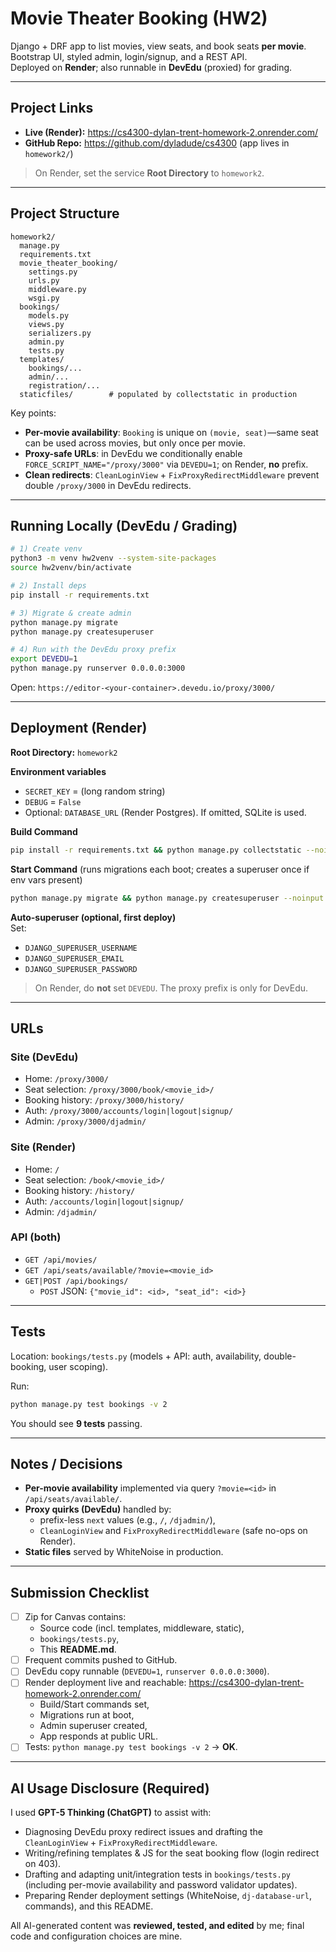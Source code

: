 # Movie Theater Booking (HW2)

Django + DRF app to list movies, view seats, and book seats **per movie**.  
Bootstrap UI, styled admin, login/signup, and a REST API.  
Deployed on **Render**; also runnable in **DevEdu** (proxied) for grading.

---

## Project Links

- **Live (Render):** https://cs4300-dylan-trent-homework-2.onrender.com/
- **GitHub Repo:** https://github.com/dyladude/cs4300 (app lives in `homework2/`)

> On Render, set the service **Root Directory** to `homework2`.

---

## Project Structure

```
homework2/
  manage.py
  requirements.txt
  movie_theater_booking/
    settings.py
    urls.py
    middleware.py
    wsgi.py
  bookings/
    models.py
    views.py
    serializers.py
    admin.py
    tests.py
  templates/
    bookings/...
    admin/...
    registration/...
  staticfiles/        # populated by collectstatic in production
```

Key points:
- **Per-movie availability**: `Booking` is unique on `(movie, seat)`—same seat can be used across movies, but only once per movie.
- **Proxy-safe URLs**: in DevEdu we conditionally enable `FORCE_SCRIPT_NAME="/proxy/3000"` via `DEVEDU=1`; on Render, **no** prefix.
- **Clean redirects**: `CleanLoginView` + `FixProxyRedirectMiddleware` prevent double `/proxy/3000` in DevEdu redirects.

---

## Running Locally (DevEdu / Grading)

```bash
# 1) Create venv
python3 -m venv hw2venv --system-site-packages
source hw2venv/bin/activate

# 2) Install deps
pip install -r requirements.txt

# 3) Migrate & create admin
python manage.py migrate
python manage.py createsuperuser

# 4) Run with the DevEdu proxy prefix
export DEVEDU=1
python manage.py runserver 0.0.0.0:3000
```

Open: `https://editor-<your-container>.devedu.io/proxy/3000/`

---

## Deployment (Render)

**Root Directory:** `homework2`

**Environment variables**
- `SECRET_KEY` = (long random string)
- `DEBUG` = `False`
- Optional: `DATABASE_URL` (Render Postgres). If omitted, SQLite is used.

**Build Command**
```bash
pip install -r requirements.txt && python manage.py collectstatic --noinput
```

**Start Command** (runs migrations each boot; creates a superuser once if env vars present)
```bash
python manage.py migrate && python manage.py createsuperuser --noinput || true && gunicorn --bind 0.0.0.0:$PORT movie_theater_booking.wsgi:application
```

**Auto-superuser (optional, first deploy)**  
Set:
- `DJANGO_SUPERUSER_USERNAME`
- `DJANGO_SUPERUSER_EMAIL`
- `DJANGO_SUPERUSER_PASSWORD`

> On Render, do **not** set `DEVEDU`. The proxy prefix is only for DevEdu.

---

## URLs

### Site (DevEdu)
- Home: `/proxy/3000/`
- Seat selection: `/proxy/3000/book/<movie_id>/`
- Booking history: `/proxy/3000/history/`
- Auth: `/proxy/3000/accounts/login|logout|signup/`
- Admin: `/proxy/3000/djadmin/`

### Site (Render)
- Home: `/`
- Seat selection: `/book/<movie_id>/`
- Booking history: `/history/`
- Auth: `/accounts/login|logout|signup/`
- Admin: `/djadmin/`

### API (both)
- `GET /api/movies/`
- `GET /api/seats/available/?movie=<movie_id>`
- `GET|POST /api/bookings/`
  - `POST` JSON: `{"movie_id": <id>, "seat_id": <id>}`

---

## Tests

Location: `bookings/tests.py` (models + API: auth, availability, double-booking, user scoping).

Run:
```bash
python manage.py test bookings -v 2
```

You should see **9 tests** passing.

---

## Notes / Decisions

- **Per-movie availability** implemented via query `?movie=<id>` in `/api/seats/available/`.
- **Proxy quirks (DevEdu)** handled by:
  - prefix-less `next` values (e.g., `/`, `/djadmin/`),
  - `CleanLoginView` and `FixProxyRedirectMiddleware` (safe no-ops on Render).
- **Static files** served by WhiteNoise in production.

---

## Submission Checklist

- [ ] Zip for Canvas contains:
  - Source code (incl. templates, middleware, static),
  - `bookings/tests.py`,
  - This **README.md**.
- [ ] Frequent commits pushed to GitHub.
- [ ] DevEdu copy runnable (`DEVEDU=1`, `runserver 0.0.0.0:3000`).
- [ ] Render deployment live and reachable: https://cs4300-dylan-trent-homework-2.onrender.com/
  - Build/Start commands set,
  - Migrations run at boot,
  - Admin superuser created,
  - App responds at public URL.
- [ ] Tests: `python manage.py test bookings -v 2` → **OK**.

---

## AI Usage Disclosure (Required)

I used **GPT-5 Thinking (ChatGPT)** to assist with:
- Diagnosing DevEdu proxy redirect issues and drafting the `CleanLoginView` + `FixProxyRedirectMiddleware`.
- Writing/refining templates & JS for the seat booking flow (login redirect on 403).
- Drafting and adapting unit/integration tests in `bookings/tests.py` (including per-movie availability and password validator updates).
- Preparing Render deployment settings (WhiteNoise, `dj-database-url`, commands), and this README.

All AI-generated content was **reviewed, tested, and edited** by me; final code and configuration choices are mine.
